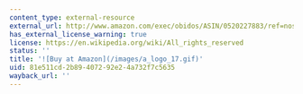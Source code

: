```yaml
---
content_type: external-resource
external_url: http://www.amazon.com/exec/obidos/ASIN/0520227883/ref=nosim/mitopencourse-20
has_external_license_warning: true
license: https://en.wikipedia.org/wiki/All_rights_reserved
status: ''
title: '![Buy at Amazon](/images/a_logo_17.gif)'
uid: 81e511cd-2b89-4072-92e2-4a732f7c5635
wayback_url: ''
---
```

